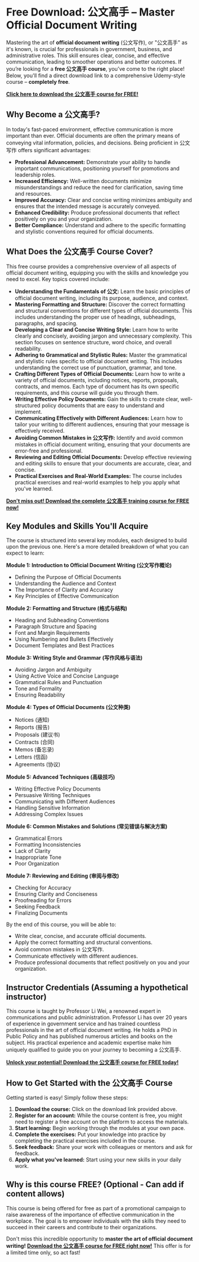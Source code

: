 # Free Download: 公文高手 – Master Official Document Writing

Mastering the art of **official document writing** (公文写作), or "公文高手" as it's known, is crucial for professionals in government, business, and administrative roles. This skill ensures clear, concise, and effective communication, leading to smoother operations and better outcomes. If you’re looking for a **free 公文高手 course**, you’ve come to the right place! Below, you'll find a direct download link to a comprehensive Udemy-style course – **completely free**.

[**Click here to download the 公文高手 course for FREE!**](https://udemywork.com/gongwen-gaoshou)

## Why Become a 公文高手?

In today's fast-paced environment, effective communication is more important than ever. Official documents are often the primary means of conveying vital information, policies, and decisions. Being proficient in 公文写作 offers significant advantages:

*   **Professional Advancement:** Demonstrate your ability to handle important communications, positioning yourself for promotions and leadership roles.
*   **Increased Efficiency:** Well-written documents minimize misunderstandings and reduce the need for clarification, saving time and resources.
*   **Improved Accuracy:** Clear and concise writing minimizes ambiguity and ensures that the intended message is accurately conveyed.
*   **Enhanced Credibility:** Produce professional documents that reflect positively on you and your organization.
*   **Better Compliance:** Understand and adhere to the specific formatting and stylistic conventions required for official documents.

## What Does the 公文高手 Course Cover?

This free course provides a comprehensive overview of all aspects of official document writing, equipping you with the skills and knowledge you need to excel. Key topics covered include:

*   **Understanding the Fundamentals of 公文:** Learn the basic principles of official document writing, including its purpose, audience, and context.
*   **Mastering Formatting and Structure:** Discover the correct formatting and structural conventions for different types of official documents. This includes understanding the proper use of headings, subheadings, paragraphs, and spacing.
*   **Developing a Clear and Concise Writing Style:** Learn how to write clearly and concisely, avoiding jargon and unnecessary complexity. This section focuses on sentence structure, word choice, and overall readability.
*   **Adhering to Grammatical and Stylistic Rules:** Master the grammatical and stylistic rules specific to official document writing. This includes understanding the correct use of punctuation, grammar, and tone.
*   **Crafting Different Types of Official Documents:** Learn how to write a variety of official documents, including notices, reports, proposals, contracts, and memos. Each type of document has its own specific requirements, and this course will guide you through them.
*   **Writing Effective Policy Documents:** Gain the skills to create clear, well-structured policy documents that are easy to understand and implement.
*   **Communicating Effectively with Different Audiences:** Learn how to tailor your writing to different audiences, ensuring that your message is effectively received.
*   **Avoiding Common Mistakes in 公文写作:** Identify and avoid common mistakes in official document writing, ensuring that your documents are error-free and professional.
*   **Reviewing and Editing Official Documents:** Develop effective reviewing and editing skills to ensure that your documents are accurate, clear, and concise.
*   **Practical Exercises and Real-World Examples:** The course includes practical exercises and real-world examples to help you apply what you've learned.

[**Don't miss out! Download the complete 公文高手 training course for FREE now!**](https://udemywork.com/gongwen-gaoshou)

## Key Modules and Skills You'll Acquire

The course is structured into several key modules, each designed to build upon the previous one. Here's a more detailed breakdown of what you can expect to learn:

**Module 1: Introduction to Official Document Writing (公文写作概论)**

*   Defining the Purpose of Official Documents
*   Understanding the Audience and Context
*   The Importance of Clarity and Accuracy
*   Key Principles of Effective Communication

**Module 2: Formatting and Structure (格式与结构)**

*   Heading and Subheading Conventions
*   Paragraph Structure and Spacing
*   Font and Margin Requirements
*   Using Numbering and Bullets Effectively
*   Document Templates and Best Practices

**Module 3: Writing Style and Grammar (写作风格与语法)**

*   Avoiding Jargon and Ambiguity
*   Using Active Voice and Concise Language
*   Grammatical Rules and Punctuation
*   Tone and Formality
*   Ensuring Readability

**Module 4: Types of Official Documents (公文种类)**

*   Notices (通知)
*   Reports (报告)
*   Proposals (建议书)
*   Contracts (合同)
*   Memos (备忘录)
*   Letters (信函)
*   Agreements (协议)

**Module 5: Advanced Techniques (高级技巧)**

*   Writing Effective Policy Documents
*   Persuasive Writing Techniques
*   Communicating with Different Audiences
*   Handling Sensitive Information
*   Addressing Complex Issues

**Module 6: Common Mistakes and Solutions (常见错误与解决方案)**

*   Grammatical Errors
*   Formatting Inconsistencies
*   Lack of Clarity
*   Inappropriate Tone
*   Poor Organization

**Module 7: Reviewing and Editing (审阅与修改)**

*   Checking for Accuracy
*   Ensuring Clarity and Conciseness
*   Proofreading for Errors
*   Seeking Feedback
*   Finalizing Documents

By the end of this course, you will be able to:

*   Write clear, concise, and accurate official documents.
*   Apply the correct formatting and structural conventions.
*   Avoid common mistakes in 公文写作.
*   Communicate effectively with different audiences.
*   Produce professional documents that reflect positively on you and your organization.

## Instructor Credentials (Assuming a hypothetical instructor)

This course is taught by Professor Li Wei, a renowned expert in communications and public administration. Professor Li has over 20 years of experience in government service and has trained countless professionals in the art of official document writing. He holds a PhD in Public Policy and has published numerous articles and books on the subject. His practical experience and academic expertise make him uniquely qualified to guide you on your journey to becoming a 公文高手.

[**Unlock your potential! Download the 公文高手 course for FREE today!**](https://udemywork.com/gongwen-gaoshou)

## How to Get Started with the 公文高手 Course

Getting started is easy! Simply follow these steps:

1.  **Download the course:** Click on the download link provided above.
2.  **Register for an account:** While the course content is free, you might need to register a free account on the platform to access the materials.
3.  **Start learning:** Begin working through the modules at your own pace.
4.  **Complete the exercises:** Put your knowledge into practice by completing the practical exercises included in the course.
5.  **Seek feedback:** Share your work with colleagues or mentors and ask for feedback.
6.  **Apply what you've learned:** Start using your new skills in your daily work.

## Why is this course FREE? (Optional - Can add if content allows)

This course is being offered for free as part of a promotional campaign to raise awareness of the importance of effective communication in the workplace. The goal is to empower individuals with the skills they need to succeed in their careers and contribute to their organizations.

Don't miss this incredible opportunity to **master the art of official document writing!** **[Download the 公文高手 course for FREE right now!](https://udemywork.com/gongwen-gaoshou)** This offer is for a limited time only, so act fast!
